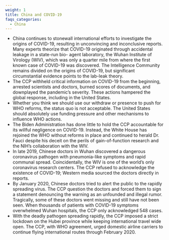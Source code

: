 ```yaml
---
weight: 1
title: China and COVID-19
faqs_categories:
  - China
---
```

* China continues to stonewall international efforts to investigate the origins of COVID-19, resulting in unconvincing and inconclusive reports. Many experts theorize that COVID-19 originated through accidental leakage in a state-run bio- agent laboratory, the Wuhan Institute of Virology (WIV), which was only a quarter mile from where the first known case of COVID-19 was discovered. The Intelligence Community remains divided on the origins of COVID-19, but significant circumstantial evidence points to the lab-leak theory.
* The CCP withheld critical information on COVID-19 from the beginning, arrested scientists and doctors, burned scores of documents, and downplayed the pandemic’s severity. These actions hampered the global response, including in the United States.
* Whether you think we should use our withdraw or presence to push for WHO reforms, the status quo is not acceptable. The United States should absolutely use funding pressure and other mechanisms to influence WHO actions.
* The Biden Administration has done little to hold the CCP accountable for its willful negligence on COVID-19. Instead, the White House has rejoined the WHO without reforms in place and continued to herald Dr. Fauci despite his deceit on the perils of gain-of-function research and the NIH’s collaboration with the WIV.
* In late 2019, Chinese doctors in Wuhan discovered a dangerous coronavirus pathogen with pneumonia-like symptoms and rapid communal spread. Coincidentally, the WIV is one of the world’s only coronavirus research centers. The CCP refused to acknowledge the existence of COVID-19; Western media sourced the doctors directly in reports.
* By January 2020, Chinese doctors tried to alert the public to the rapidly spreading virus. The CCP question the doctors and forced them to sign a statement denouncing the warning as an unfounded and illegal rumor. Tragically, some of these doctors went missing and still have not been seen. When thousands of patients with COVID-19 symptoms overwhelmed Wuhan hospitals, the CCP only acknowledged 548 cases.
* With the deadly pathogen spreading rapidly, the CCP imposed a strict lockdown on the Hubei province while keeping international travel wide open. The CCP, with WHO agreement, urged domestic airline carriers to continue flying international routes through February 2020.